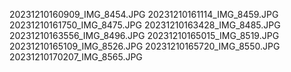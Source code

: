 20231210160909_IMG_8454.JPG
20231210161114_IMG_8459.JPG
20231210161750_IMG_8475.JPG
20231210163428_IMG_8485.JPG
20231210163556_IMG_8496.JPG
20231210165015_IMG_8519.JPG
20231210165109_IMG_8526.JPG
20231210165720_IMG_8550.JPG
20231210170207_IMG_8565.JPG

